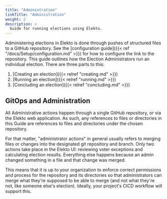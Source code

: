 ```yaml
---
title: "Administration"
linkTitle: "Administration"
weight: 2
description: >
  Guide for running elections using Elekto.
---
```


Administering elections in Elekto is done through pushes of structured files to a GitHub repository.  See the [configuration guide]({{< ref "/docs/Setup/configuration.md" >}}) for how to configure the link to the repository.  This guide outlines how the Election Administrators run an individual election.  There are three parts to this:

1. [Creating an election]({{< relref "creating.md" >}})
2. [Running an election]({{< relref "running.md" >}})
3. [Concluding an election]({{< relref "concluding.md" >}})

## GitOps and Administration

All Administrative actions happen through a single GitHub repository, or via the Elekto web application.  As such, any references to files or directories in this Guide are references to files and directories under the chosen repository.

For that matter, "administrator actions" in general usually refers to merging files or changes into the designated git repository and branch.  Only two actions take place in the Elekto UI: reviewing voter exceptions and calculating election results.  Everything else happens because an admin changed something in a file and that change was merged.

This means that it is up to your organization to enforce correct permissions and process for the repository and its directories so that administrators can merge what they're supposed to be able to merge (and not what they're not, like someone else's election).  Ideally, your project's CICD workflow will support this.
